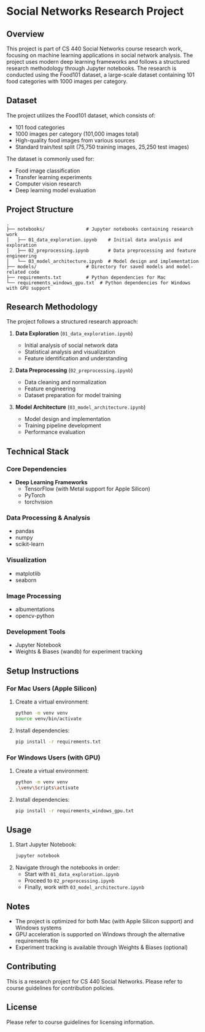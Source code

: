 # Social Networks Research Project

## Overview
This project is part of CS 440 Social Networks course research work, focusing on machine learning applications in social network analysis. The project uses modern deep learning frameworks and follows a structured research methodology through Jupyter notebooks. The research is conducted using the Food101 dataset, a large-scale dataset containing 101 food categories with 1000 images per category.

## Dataset
The project utilizes the Food101 dataset, which consists of:
- 101 food categories
- 1000 images per category (101,000 images total)
- High-quality food images from various sources
- Standard train/test split (75,750 training images, 25,250 test images)

The dataset is commonly used for:
- Food image classification
- Transfer learning experiments
- Computer vision research
- Deep learning model evaluation

## Project Structure
```
.
├── notebooks/               # Jupyter notebooks containing research work
│   ├── 01_data_exploration.ipynb    # Initial data analysis and exploration
│   ├── 02_preprocessing.ipynb       # Data preprocessing and feature engineering
│   └── 03_model_architecture.ipynb  # Model design and implementation
├── models/                  # Directory for saved models and model-related code
├── requirements.txt         # Python dependencies for Mac
└── requirements_windows_gpu.txt  # Python dependencies for Windows with GPU support
```

## Research Methodology
The project follows a structured research approach:

1. **Data Exploration** (`01_data_exploration.ipynb`)
   - Initial analysis of social network data
   - Statistical analysis and visualization
   - Feature identification and understanding

2. **Data Preprocessing** (`02_preprocessing.ipynb`)
   - Data cleaning and normalization
   - Feature engineering
   - Dataset preparation for model training

3. **Model Architecture** (`03_model_architecture.ipynb`)
   - Model design and implementation
   - Training pipeline development
   - Performance evaluation

## Technical Stack

### Core Dependencies
- **Deep Learning Frameworks**
  - TensorFlow (with Metal support for Apple Silicon)
  - PyTorch
  - torchvision

### Data Processing & Analysis
- pandas
- numpy
- scikit-learn

### Visualization
- matplotlib
- seaborn

### Image Processing
- albumentations
- opencv-python

### Development Tools
- Jupyter Notebook
- Weights & Biases (wandb) for experiment tracking

## Setup Instructions

### For Mac Users (Apple Silicon)
1. Create a virtual environment:
   ```bash
   python -m venv venv
   source venv/bin/activate
   ```
2. Install dependencies:
   ```bash
   pip install -r requirements.txt
   ```

### For Windows Users (with GPU)
1. Create a virtual environment:
   ```bash
   python -m venv venv
   .\venv\Scripts\activate
   ```
2. Install dependencies:
   ```bash
   pip install -r requirements_windows_gpu.txt
   ```

## Usage
1. Start Jupyter Notebook:
   ```bash
   jupyter notebook
   ```
2. Navigate through the notebooks in order:
   - Start with `01_data_exploration.ipynb`
   - Proceed to `02_preprocessing.ipynb`
   - Finally, work with `03_model_architecture.ipynb`

## Notes
- The project is optimized for both Mac (with Apple Silicon support) and Windows systems
- GPU acceleration is supported on Windows through the alternative requirements file
- Experiment tracking is available through Weights & Biases (optional)

## Contributing
This is a research project for CS 440 Social Networks. Please refer to course guidelines for contribution policies.

## License
Please refer to course guidelines for licensing information. 